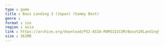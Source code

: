 ```yaml
---
type : game
title : Bass Landing 3 (Japan) (Sammy Best)
genre : 
format : iso
region : asia
link : https://archive.org/download/PS2-ASIA-ROMS321COM/Bass%20Landing%203%20%28Japan%29%20%28Sammy%20Best%29.7z
size : 361MB
---
```

